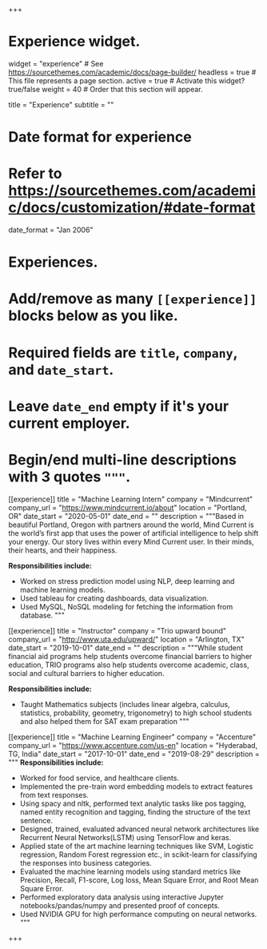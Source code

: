 +++
# Experience widget.
widget = "experience"  # See https://sourcethemes.com/academic/docs/page-builder/
headless = true  # This file represents a page section.
active = true  # Activate this widget? true/false
weight = 40  # Order that this section will appear.

title = "Experience"
subtitle = ""

# Date format for experience
#   Refer to https://sourcethemes.com/academic/docs/customization/#date-format
date_format = "Jan 2006"

# Experiences.
#   Add/remove as many `[[experience]]` blocks below as you like.
#   Required fields are `title`, `company`, and `date_start`.
#   Leave `date_end` empty if it's your current employer.
#   Begin/end multi-line descriptions with 3 quotes `"""`.
[[experience]]
  title = "Machine Learning Intern"
  company = "Mindcurrent"
  company_url = "https://www.mindcurrent.io/about"
  location = "Portland, OR"
  date_start = "2020-05-01"
  date_end = ""
  description = """Based in beautiful Portland, Oregon with partners around the world, Mind Current is the world’s first app that uses the power of artificial intelligence to help shift your energy. Our story lives within every Mind Current user. In their minds, their hearts, and their happiness.

  **Responsibilities include:**
  * Worked on stress prediction model using NLP, deep learning and machine learning models.
  * Used tableau for creating dashboards, data visualization.
  * Used MySQL, NoSQL modeling for fetching the information from database.
  """

[[experience]]
  title = "Instructor"
  company = "Trio upward bound"
  company_url = "http://www.uta.edu/upward/"
  location = "Arlington, TX"
  date_start = "2019-10-01"
  date_end = ""
  description = """While student financial aid programs help students overcome financial barriers to higher education, TRIO programs also help students overcome academic, class, social and cultural barriers to higher education.

  **Responsibilities include:**
  * Taught Mathematics subjects (includes linear algebra, calculus, statistics, probability, geometry, trigonometry) to high school students and also helped them for SAT exam preparation
  """

[[experience]]
  title = "Machine Learning Engineer"
  company = "Accenture"
  company_url = "https://www.accenture.com/us-en"
  location = "Hyderabad, TG, India"
  date_start = "2017-10-01"
  date_end = "2019-08-29"
  description = """ 
  **Responsibilities include:**
  * Worked for food service, and healthcare clients.
  * Implemented the pre-train word embedding models to extract features from text responses.
  * Using spacy and nltk, performed text analytic tasks like pos tagging, named entity recognition and tagging, finding the structure of the text sentence.
  * Designed, trained, evaluated advanced neural network architectures like Recurrent Neural Networks(LSTM) using TensorFlow and keras.
  * Applied state of the art machine learning techniques like SVM, Logistic regression, Random Forest regression etc., in scikit-learn for classifying the responses into business categories.
  * Evaluated the machine learning models using standard metrics like Precision, Recall, F1-score, Log loss, Mean Square Error, and Root Mean Square Error.
  * Performed exploratory data analysis using interactive Jupyter notebooks/pandas/numpy and presented proof of concepts.
  * Used NVIDIA GPU for high performance computing on neural networks.
  """

+++

